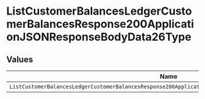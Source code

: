 # ListCustomerBalancesLedgerCustomerBalancesResponse200ApplicationJSONResponseBodyData26Type


## Values

| Name                                                                                                     | Value                                                                                                    |
| -------------------------------------------------------------------------------------------------------- | -------------------------------------------------------------------------------------------------------- |
| `ListCustomerBalancesLedgerCustomerBalancesResponse200ApplicationJSONResponseBodyData26TypeCreditManual` | CREDIT_MANUAL                                                                                            |